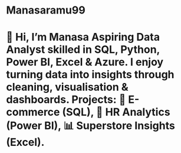 # Manasaramu99
# 👋 Hi, I’m Manasa  Aspiring Data Analyst  skilled in SQL, Python, Power BI, Excel &amp; Azure. I enjoy turning data into insights through cleaning, visualisation &amp; dashboards. Projects: 🛒 E-commerce (SQL), 🏢 HR Analytics (Power BI), 📊 Superstore Insights (Excel).  
